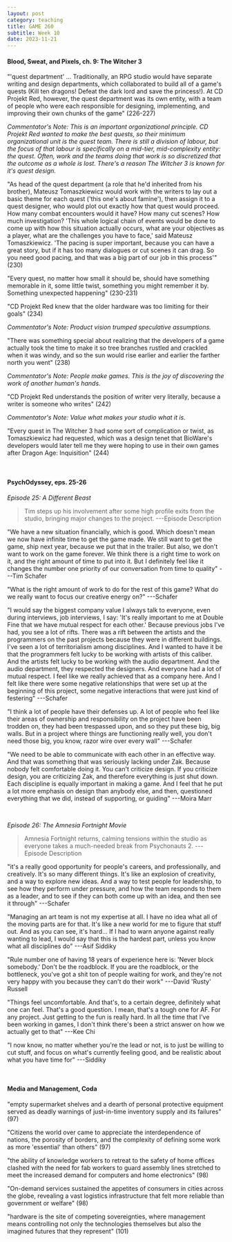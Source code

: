 ```yaml
---
layout: post
category: teaching
title: GAME 260
subtitle: Week 10
date: 2023-11-21
---
```


#### Blood, Sweat, and Pixels, ch. 9: The Witcher 3

"'quest department' ... Traditionally, an RPG studio would have separate writing and design departments, which collaborated to build all of a game's quests (Kill ten dragons! Defeat the dark lord and save the princess!). At CD Projekt Red, however, the quest department was its own entity, with a team of people who were each responsible for designing, implementing, and improving their own chunks of the game" (226-227)

*Commentator's Note: This is an important organizational principle. CD Projekt Red wanted to make the best quests, so their minimum organizational unit is the quest team. There is still a division of labour, but the focus of that labour is specifically on a mid-tier, mid-complexity entity: the quest. Often, work and the teams doing that work is so discretized that the outcome as a whole is lost. There's a reason The Witcher 3 is known for it's quest design.*

"As head of the quest department (a role that he'd inherited from his brother), Mateusz Tomaszkiewicz would work with the writers to lay out a basic theme for each quest ('this one's about famine'), then assign it to a quest designer, who would plot out exactly how that quest would proceed. How many combat encounters would it have? How many cut scenes? How much investigation? 'This whole logical chain of events would be done to come up with how this situation actually occurs, what are your objectives as a player, what are the challenges you have to face,' said Mateusz Tomaszkiewicz. 'The pacing is super important, because you can have a great story, but if it has too many dialogues or cut scenes it can drag. So you need good pacing, and that was a big part of our job in this process'" (230)

"Every quest, no matter how small it should be, should have something memorable in it, some little twist, something you might remember it by. Something unexpected happening" (230-231)

"CD Projekt Red knew that the older hardware was too limiting for their goals" (234)

*Commentator's Note: Product vision trumped speculative assumptions.*

"There was something special about realizing that the developers of a game actually took the time to make it so tree branches rustled and crackled when it was windy, and so the sun would rise earlier and earlier the farther north you went" (238)

*Commentator's Note: People make games. This is the joy of discovering the work of another human's hands.*

"CD Projekt Red understands the position of writer very literally, because a writer is someone who writes" (242)

*Commentator's Note: Value what makes your studio what it is.*

"Every quest in The Witcher 3 had some sort of complication or twist, as Tomaszkiewicz had requested, which was a design tenet that BioWare's developers would later tell me they were hoping to use in their own games after Dragon Age: Inquisition" (244)

<br>


#### PsychOdyssey, eps. 25-26

*Episode 25: A Different Beast*

> Tim steps up his involvement after some high profile exits from the studio, bringing major changes to the project. ---Episode Description

"We have a new situation financially, which is good. Which doesn't mean we now have infinite time to get the game made. We still want to get the game, ship next year, because we put that in the trailer. But also, we don't want to work on the game forever. We think there is a right time to work on it, and the right amount of time to put into it. But I definitely feel like it changes the number one priority of our conversation from time to quality" ---Tim Schafer

"What is the right amount of work to do for the rest of this game? What do we really want to focus our creative energy on?" ---Schafer

"I would say the biggest company value I always talk to everyone, even during interviews, job interviews, I say: 'It's really important to me at Double Fine that we have mutual respect for each other.' Because previous jobs I've had, you see a lot of rifts. There was a rift between the artists and the programmers on the past projects because they were in different buildings. I've seen a lot of territorialism among disciplines. And I wanted to have it be that the programmers felt lucky to be working with artists of this caliber. And the artists felt lucky to be working with the audio department. And the audio department, they respected the designers. And everyone had a lot of mutual respect. I feel like we really achieved that as a company here. And I felt like there were some negative relationships that were set up at the beginning of this project, some negative interactions that were just kind of festering" ---Schafer

"I think a lot of people have their defenses up. A lot of people who feel like their areas of ownership and responsibility on the project have been trodden on, they had been trespassed upon, and so they put these big, big walls. But in a project where things are functioning really well, you don't need those big, you know, razor wire over every wall" ---Schafer

"We need to be able to communicate with each other in an effective way. And that was something that was seriously lacking under Zak. Because nobody felt comfortable doing it. You can't criticize design. If you criticize design, you are criticizing Zak, and therefore everything is just shut down. Each discipline is equally important in making a game. And I feel that he put a lot more emphasis on design than anybody else, and then, questioned everything that we did, instead of supporting, or guiding" ---Moira Marr

<br>


*Episode 26: The Amnesia Fortnight Movie*

> Amnesia Fortnight returns, calming tensions within the studio as everyone takes a much-needed break from Psychonauts 2. ---Episode Description

"it's a really good opportunity for people's careers, and professionally, and creatively. It's so many different things. It's like an explosion of creativity, and a way to explore new ideas. And a way to test people for leadership, to see how they perform under pressure, and how the team responds to them as a leader, and to see if they can both come up with an idea, and then see it through" ---Schafer

"Managing an art team is not my expertise at all. I have no idea what all of the moving parts are for that. It's like a new world for me to figure that stuff out. And as you can see, it's hard... If I had to warn anyone against really wanting to lead, I would say that this is the hardest part, unless you know what all disciplines do" ---Asif Siddiky

"Rule number one of having 18 years of experience here is: 'Never block somebody.' Don't be the roadblock. If you are the roadblock, or the bottleneck, you've got a shit ton of people waiting for work, and they're not very happy with you because they can't do their work" ---David 'Rusty' Russell

"Things feel uncomfortable. And that's, to a certain degree, definitely what one can feel. That's a good question. I mean, that's a tough one for AF. For any project. Just getting to the fun is really hard. In all the time that I've been working in games, I don't think there's been a strict answer on how we actually get to that" ---Kee Chi

"I now know, no matter whether you're the lead or not, is to just be willing to cut stuff, and focus on what's currently feeling good, and be realistic about what you have time for" ---Siddiky

<br>


#### Media and Management, Coda

"empty supermarket shelves and a dearth of personal protective equipment served as deadly warnings of just-in-time inventory supply and its failures" (97)

"Citizens the world over came to appreciate the interdependence of nations, the porosity of borders, and the complexity of defining some work as more 'essential' than others" (97)

"the ability of knowledge workers to retreat to the safety of home offices clashed with the need for fab workers to guard assembly lines stretched to meet the increased demand for computers and home electronics" (98)

"On-demand services sustained the appetites of consumers in cities across the globe, revealing a vast logistics infrastructure that felt more reliable than government or welfare" (98)

"hardware is the site of competing sovereignties, where management means controlling not only the technologies themselves but also the imagined futures that they represent" (101)
